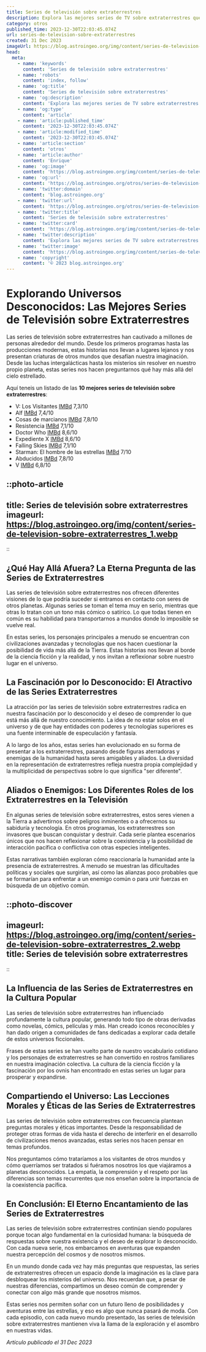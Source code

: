 ```yaml
---
title: Series de televisión sobre extraterrestres
description: Explora las mejores series de TV sobre extraterrestres que capturan la imaginación y desafían los límites del espacio.
category: otros
published_time: 2023-12-30T22:03:45.074Z
url: series-de-television-sobre-extraterrestres
created: 31 Dec 2023
imageUrl: https://blog.astroingeo.org/img/content/series-de-television-sobre-extraterrestres_1.webp
head:
  meta:
    - name: 'keywords'
      content: 'Series de televisión sobre extraterrestres'
    - name: 'robots'
      content: 'index, follow'
    - name: 'og:title'
      content: 'Series de televisión sobre extraterrestres'
    - name: 'og:description'
      content: 'Explora las mejores series de TV sobre extraterrestres que capturan la imaginación y desafían los límites del espacio.'
    - name: 'og:type'
      content: 'article'
    - name: 'article:published_time'
      content: '2023-12-30T22:03:45.074Z'
    - name: 'article:modified_time'
      content: '2023-12-30T22:03:45.074Z'
    - name: 'article:section'
      content: 'otros'
    - name: 'article:author'
      content: 'Enrique'
    - name: 'og:image'
      content: 'https://blog.astroingeo.org/img/content/series-de-television-sobre-extraterrestres_1.webp'
    - name: 'og:url'
      content: 'https://blog.astroingeo.org/otros/series-de-television-sobre-extraterrestres'
    - name: 'twitter:domain'
      content: 'blog.astroingeo.org'
    - name: 'twitter:url'
      content: 'https://blog.astroingeo.org/otros/series-de-television-sobre-extraterrestres'
    - name: 'twitter:title'
      content: 'Series de televisión sobre extraterrestres'
    - name: 'twitter:card'
      content: 'https://blog.astroingeo.org/img/content/series-de-television-sobre-extraterrestres_1.webp'
    - name: 'twitter:description'
      content: 'Explora las mejores series de TV sobre extraterrestres que capturan la imaginación y desafían los límites del espacio.'
    - name: 'twitter:image'
      content: 'https://blog.astroingeo.org/img/content/series-de-television-sobre-extraterrestres_1.webp'
    - name: 'copyright'
      content: '© 2023 blog.astroingeo.org'
---
```

# Explorando Universos Desconocidos: Las Mejores Series de Televisión sobre Extraterrestres

Las series de televisión sobre extraterrestres han cautivado a millones de personas alrededor del mundo. Desde los primeros programas hasta las producciones modernas, estas historias nos llevan a lugares lejanos y nos presentan criaturas de otros mundos que desafían nuestra imaginación. Desde las luchas intergalácticas hasta los misterios sin resolver en nuestro propio planeta, estas series nos hacen preguntarnos qué hay más allá del cielo estrellado.

Aquí teneis un listado de las **10 mejores series de televisión sobre extraterrestres**:
- V: Los Visitantes [IMBd](https://www.imdb.com/title/tt0086822/) 7,3/10
- Alf  [IMBd](https://www.imdb.com/title/tt0090390/) 7,4/10
- Cosas de marcianos [IMBd](https://www.imdb.com/title/tt0115082) 7,8/10
- Resistencia [IMBd](https://www.imdb.com/title/tt1034303) 7,1/10
- Doctor Who [IMBd](https://www.imdb.com/title/tt0436992) 8,6/10
- Expediente X [IMBd](https://www.imdb.com/title/tt0106179) 8,6/10
- Falling Skies [IMBd](https://www.imdb.com/title/tt1462059) 7,1/10
- Starman: El hombre de las estrellas [IMBd](https://www.imdb.com/title/tt0088172) 7/10
- Abducidos [IMBd](https://www.imdb.com/title/tt0289830) 7,8/10
- V [IMBd](https://www.imdb.com/title/tt1307824/) 6,8/10

::photo-article
---
title: Series de televisión sobre extraterrestres
imageurl: https://blog.astroingeo.org/img/content/series-de-television-sobre-extraterrestres_1.webp
---
::

## ¿Qué Hay Allá Afuera? La Eterna Pregunta de las Series de Extraterrestres

Las series de televisión sobre extraterrestres nos ofrecen diferentes visiones de lo que podría suceder si entramos en contacto con seres de otros planetas. Algunas series se toman el tema muy en serio, mientras que otras lo tratan con un tono más cómico o satírico. Lo que todas tienen en común es su habilidad para transportarnos a mundos donde lo imposible se vuelve real.

En estas series, los personajes principales a menudo se encuentran con civilizaciones avanzadas y tecnologías que nos hacen cuestionar la posibilidad de vida más allá de la Tierra. Estas historias nos llevan al borde de la ciencia ficción y la realidad, y nos invitan a reflexionar sobre nuestro lugar en el universo.

## La Fascinación por lo Desconocido: El Atractivo de las Series Extraterrestres

La atracción por las series de televisión sobre extraterrestres radica en nuestra fascinación por lo desconocido y el deseo de comprender lo que está más allá de nuestro conocimiento. La idea de no estar solos en el universo y de que hay entidades con poderes y tecnologías superiores es una fuente interminable de especulación y fantasía.

A lo largo de los años, estas series han evolucionado en su forma de presentar a los extraterrestres, pasando desde figuras aterradoras y enemigas de la humanidad hasta seres amigables y aliados. La diversidad en la representación de extraterrestres refleja nuestra propia complejidad y la multiplicidad de perspectivas sobre lo que significa "ser diferente".

## Aliados o Enemigos: Los Diferentes Roles de los Extraterrestres en la Televisión

En algunas series de televisión sobre extraterrestres, estos seres vienen a la Tierra a advertirnos sobre peligros inminentes o a ofrecernos su sabiduría y tecnología. En otros programas, los extraterrestres son invasores que buscan conquistar y destruir. Cada serie plantea escenarios únicos que nos hacen reflexionar sobre la coexistencia y la posibilidad de interacción pacífica o conflictiva con otras especies inteligentes.

Estas narrativas también exploran cómo reaccionaría la humanidad ante la presencia de extraterrestres. A menudo se muestran las dificultades políticas y sociales que surgirían, así como las alianzas poco probables que se formarían para enfrentar a un enemigo común o para unir fuerzas en búsqueda de un objetivo común.


::photo-discover
---
imageurl: https://blog.astroingeo.org/img/content/series-de-television-sobre-extraterrestres_2.webp
title: Series de televisión sobre extraterrestres
---
::

## La Influencia de las Series de Extraterrestres en la Cultura Popular

Las series de televisión sobre extraterrestres han influenciado profundamente la cultura popular, generando todo tipo de obras derivadas como novelas, cómics, películas y más. Han creado íconos reconocibles y han dado origen a comunidades de fans dedicadas a explorar cada detalle de estos universos ficcionales.

Frases de estas series se han vuelto parte de nuestro vocabulario cotidiano y los personajes de extraterrestres se han convertido en rostros familiares en nuestra imaginación colectiva. La cultura de la ciencia ficción y la fascinación por los ovnis han encontrado en estas series un lugar para prosperar y expandirse.

## Compartiendo el Universo: Las Lecciones Morales y Éticas de las Series de Extraterrestres

Las series de televisión sobre extraterrestres con frecuencia plantean preguntas morales y éticas importantes. Desde la responsabilidad de proteger otras formas de vida hasta el derecho de interferir en el desarrollo de civilizaciones menos avanzadas, estas series nos hacen pensar en temas profundos.

Nos preguntamos cómo trataríamos a los visitantes de otros mundos y cómo querríamos ser tratados si fuéramos nosotros los que viajáramos a planetas desconocidos. La empatía, la comprensión y el respeto por las diferencias son temas recurrentes que nos enseñan sobre la importancia de la coexistencia pacífica.

## En Conclusión: El Eterno Encantamiento de las Series de Extraterrestres

Las series de televisión sobre extraterrestres continúan siendo populares porque tocan algo fundamental en la curiosidad humana: la búsqueda de respuestas sobre nuestra existencia y el deseo de explorar lo desconocido. Con cada nueva serie, nos embarcamos en aventuras que expanden nuestra percepción del cosmos y de nosotros mismos.

En un mundo donde cada vez hay más preguntas que respuestas, las series de extraterrestres ofrecen un espacio donde la imaginación es la clave para desbloquear los misterios del universo. Nos recuerdan que, a pesar de nuestras diferencias, compartimos un deseo común de comprender y conectar con algo más grande que nosotros mismos.

Estas series nos permiten soñar con un futuro lleno de posibilidades y aventuras entre las estrellas, y eso es algo que nunca pasará de moda. Con cada episodio, con cada nuevo mundo presentado, las series de televisión sobre extraterrestres mantienen viva la llama de la exploración y el asombro en nuestras vidas.

_Artículo publicado el 31 Dec 2023_